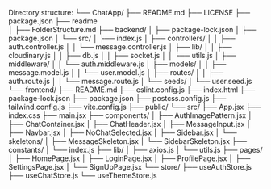 Directory structure:
└── ChatApp/
    ├── README.md
    ├── LICENSE
    ├── package.json
    ├── readme    
    │   ├── FolderStructure.md
    ├── backend/
    │   ├── package-lock.json
    │   ├── package.json
    │   └── src/
    │       ├── index.js
    │       ├── controllers/
    │       │   ├── auth.controller.js
    │       │   └── message.controller.js
    │       ├── lib/
    │       │   ├── cloudinary.js
    │       │   ├── db.js
    │       │   ├── socket.js
    │       │   └── utils.js
    │       ├── middleware/
    │       │   └── auth.middleware.js
    │       ├── models/
    │       │   ├── message.model.js
    │       │   └── user.model.js
    │       ├── routes/
    │       │   ├── auth.route.js
    │       │   └── message.route.js
    │       └── seeds/
    │           └── user.seed.js
    └── frontend/
        ├── README.md
        ├── eslint.config.js
        ├── index.html
        ├── package-lock.json
        ├── package.json
        ├── postcss.config.js
        ├── tailwind.config.js
        ├── vite.config.js
        ├── public/
        └── src/
            ├── App.jsx
            ├── index.css
            ├── main.jsx
            ├── components/
            │   ├── AuthImagePattern.jsx
            │   ├── ChatContainer.jsx
            │   ├── ChatHeader.jsx
            │   ├── MessageInput.jsx
            │   ├── Navbar.jsx
            │   ├── NoChatSelected.jsx
            │   ├── Sidebar.jsx
            │   └── skeletons/
            │       ├── MessageSkeleton.jsx
            │       └── SidebarSkeleton.jsx
            ├── constants/
            │   └── index.js
            ├── lib/
            │   ├── axios.js
            │   └── utils.js
            ├── pages/
            │   ├── HomePage.jsx
            │   ├── LoginPage.jsx
            │   ├── ProfilePage.jsx
            │   ├── SettingsPage.jsx
            │   └── SignUpPage.jsx
            └── store/
                ├── useAuthStore.js
                ├── useChatStore.js
                └── useThemeStore.js
